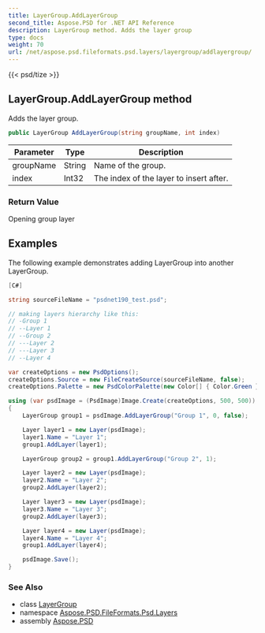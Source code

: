 ```yaml
---
title: LayerGroup.AddLayerGroup
second_title: Aspose.PSD for .NET API Reference
description: LayerGroup method. Adds the layer group
type: docs
weight: 70
url: /net/aspose.psd.fileformats.psd.layers/layergroup/addlayergroup/
---
```

{{< psd/tize >}}
## LayerGroup.AddLayerGroup method

Adds the layer group.

```csharp
public LayerGroup AddLayerGroup(string groupName, int index)
```

| Parameter | Type | Description |
| --- | --- | --- |
| groupName | String | Name of the group. |
| index | Int32 | The index of the layer to insert after. |

### Return Value

Opening group layer

## Examples

The following example demonstrates adding LayerGroup into another LayerGroup.

```csharp
[C#]

string sourceFileName = "psdnet190_test.psd";

// making layers hierarchy like this:
// -Group 1
// --Layer 1
// --Group 2
// ---Layer 2
// ---Layer 3
// --Layer 4

var createOptions = new PsdOptions();
createOptions.Source = new FileCreateSource(sourceFileName, false);
createOptions.Palette = new PsdColorPalette(new Color[] { Color.Green });

using (var psdImage = (PsdImage)Image.Create(createOptions, 500, 500))
{
    LayerGroup group1 = psdImage.AddLayerGroup("Group 1", 0, false);

    Layer layer1 = new Layer(psdImage);
    layer1.Name = "Layer 1";
    group1.AddLayer(layer1);

    LayerGroup group2 = group1.AddLayerGroup("Group 2", 1);

    Layer layer2 = new Layer(psdImage);
    layer2.Name = "Layer 2";
    group2.AddLayer(layer2);

    Layer layer3 = new Layer(psdImage);
    layer3.Name = "Layer 3";
    group2.AddLayer(layer3);

    Layer layer4 = new Layer(psdImage);
    layer4.Name = "Layer 4";
    group1.AddLayer(layer4);

    psdImage.Save();
}
```

### See Also

* class [LayerGroup](../)
* namespace [Aspose.PSD.FileFormats.Psd.Layers](../../layergroup/)
* assembly [Aspose.PSD](../../../)



